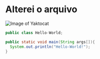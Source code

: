 # Alterei o arquivo

![Image of Yaktocat](https://octodex.github.com/images/yaktocat.png)

``` java
public class Hello-World;

public static void main(String args[]){
  System.out.println("Hello-World!");
}
```
